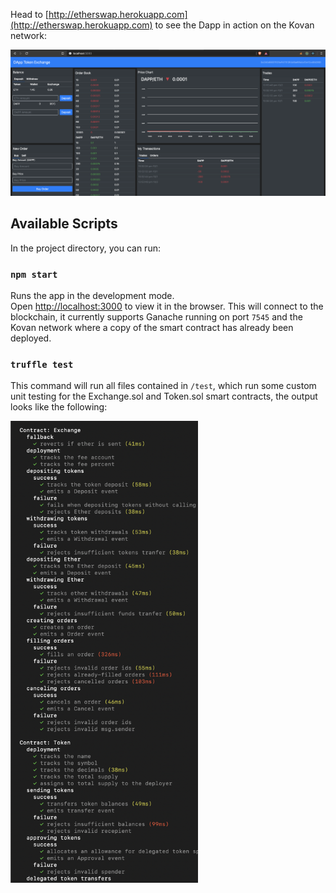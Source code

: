 Head to [http://etherswap.herokuapp.com](http://etherswap.herokuapp.com) to see the Dapp in action on the Kovan network:

![](/img/etherswap.herokuapp.com.png)

## Available Scripts

In the project directory, you can run:

### `npm start`

Runs the app in the development mode.<br>
Open [http://localhost:3000](http://localhost:3000) to view it in the browser. This will connect to the blockchain, it currently supports Ganache running on port `7545` and the Kovan network where a copy of the smart contract has already been deployed.

### `truffle test`

This command will run all files contained in `/test`, which run some custom unit testing for the Exchange.sol and Token.sol smart contracts, the output looks like the following:

<img src="img/truffle_test.png" width="300">
